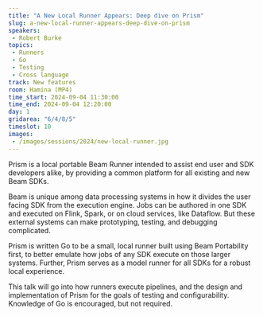 ```yaml
---
title: "A New Local Runner Appears: Deep dive on Prism"
slug: a-new-local-runner-appears-deep-dive-on-prism
speakers:
 - Robert Burke
topics:
 - Runners
 - Go
 - Testing
 - Cross language
track: New features
room: Hamina (MP4)
time_start: 2024-09-04 11:30:00
time_end: 2024-09-04 12:20:00
day: 1
gridarea: "6/4/8/5"
timeslot: 10
images:
 - /images/sessions/2024/new-local-runner.jpg 
---
```


Prism is a local portable Beam Runner intended to assist end user and SDK developers alike, by providing a common platform for all existing and new Beam SDKs.

Beam is unique among data processing systems in how it divides the user facing SDK from the execution engine. Jobs can be authored in one SDK and executed on Flink, Spark, or on cloud services, like Dataflow. But these external systems can make prototyping, testing, and debugging complicated. 

Prism is written Go to be a small, local runner built using Beam Portability first, to better emulate how jobs of any SDK execute on those larger systems. Further, Prism serves as a model runner for all SDKs for a robust local experience.

This talk will go into how runners execute pipelines, and the design and implementation of Prism for the goals of testing and configurability. Knowledge of Go is encouraged, but not required.